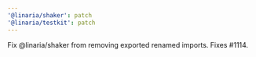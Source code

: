 ```yaml
---
'@linaria/shaker': patch
'@linaria/testkit': patch
---
```


Fix @linaria/shaker from removing exported renamed imports. Fixes #1114.
